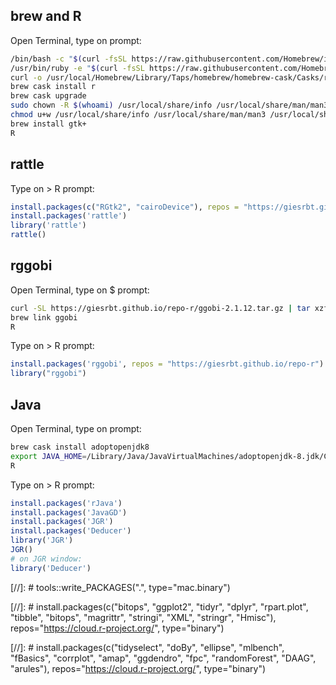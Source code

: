 ## brew and R

Open Terminal, type on prompt:
```bash
/bin/bash -c "$(curl -fsSL https://raw.githubusercontent.com/Homebrew/install/master/install.sh)"
/usr/bin/ruby -e "$(curl -fsSL https://raw.githubusercontent.com/Homebrew/install/master/install)"
curl -o /usr/local/Homebrew/Library/Taps/homebrew/homebrew-cask/Casks/r.rb https://giesrbt.github.io/repo-r/bin/macosx/el-capitan/contrib/r.rb
brew cask install r
brew cask upgrade
sudo chown -R $(whoami) /usr/local/share/info /usr/local/share/man/man3 /usr/local/share/man/man5
chmod u+w /usr/local/share/info /usr/local/share/man/man3 /usr/local/share/man/man5
brew install gtk+
R
```

## rattle
Type on > R prompt:
```r
install.packages(c("RGtk2", "cairoDevice"), repos = "https://giesrbt.github.io/repo-r")
install.packages('rattle')
library('rattle')
rattle()
```

## rggobi

Open Terminal, type on $ prompt:
```bash
curl -SL https://giesrbt.github.io/repo-r/ggobi-2.1.12.tar.gz | tar xzf - -C /usr/local/Cellar 
brew link ggobi
R
```

Type on > R prompt:
```r
install.packages('rggobi', repos = "https://giesrbt.github.io/repo-r")
library("rggobi")
```

## Java
Open Terminal, type on prompt:
```bash
brew cask install adoptopenjdk8
export JAVA_HOME=/Library/Java/JavaVirtualMachines/adoptopenjdk-8.jdk/Contents/Home 
R
```
Type on > R prompt:
```r
install.packages('rJava')
install.packages('JavaGD')
install.packages('JGR')
install.packages('Deducer')
library('JGR')
JGR()
# on JGR window:
library('Deducer')
```

[//]: # tools::write_PACKAGES(".", type="mac.binary")

[//]: # install.packages(c("bitops", "ggplot2", "tidyr", "dplyr", "rpart.plot", "tibble", "bitops", "magrittr", "stringi", "XML", "stringr", "Hmisc"), repos="https://cloud.r-project.org/", type="binary")

[//]: # install.packages(c("tidyselect", "doBy", "ellipse", "mlbench", "fBasics", "corrplot", "amap", "ggdendro", "fpc", "randomForest", "DAAG", "arules"), repos="https://cloud.r-project.org/", type="binary")

